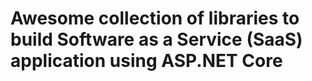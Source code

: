 # Awesome collection of libraries to build Software as a Service (SaaS) application using ASP.NET Core

